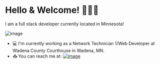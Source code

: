 # Hello & Welcome! 🌼✨🌸
I am a full stack developer currently located in Minnesota! 

![image](https://github.com/amandarose42/amandarose42/assets/47123501/bcee618f-452b-4a4c-90f0-c860cbd624d6)


 - 💻 I'm currently working as a Network Technician 1/Web Developer at Wadena County Courthouse in Wadena, MN.
 - 📥 You can reach me at:
   [![image](https://img.shields.io/badge/LinkedIn-0077B5?style=for-the-badge&logo=linkedin&logoColor=white)](https://www.linkedin.com/in/amandaroseortiz/)
